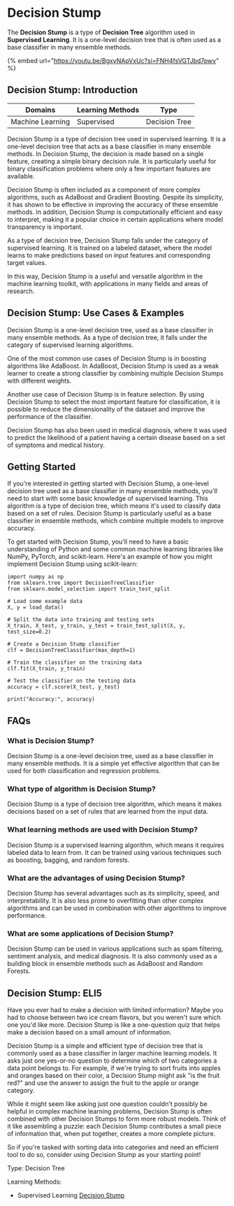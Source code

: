 # Decision Stump

The **Decision Stump** is a type of **Decision Tree** algorithm used in **Supervised Learning**. It is a one-level decision tree that is often used as a base classifier in many ensemble methods.

{% embed url="https://youtu.be/BgxyNApVxUc?si=FNH4fsVGTJbd7pwv" %}

## Decision Stump: Introduction

| Domains          | Learning Methods | Type          |
| ---------------- | ---------------- | ------------- |
| Machine Learning | Supervised       | Decision Tree |

Decision Stump is a type of decision tree used in supervised learning. It is a one-level decision tree that acts as a base classifier in many ensemble methods. In Decision Stump, the decision is made based on a single feature, creating a simple binary decision rule. It is particularly useful for binary classification problems where only a few important features are available.

Decision Stump is often included as a component of more complex algorithms, such as AdaBoost and Gradient Boosting. Despite its simplicity, it has shown to be effective in improving the accuracy of these ensemble methods. In addition, Decision Stump is computationally efficient and easy to interpret, making it a popular choice in certain applications where model transparency is important.

As a type of decision tree, Decision Stump falls under the category of supervised learning. It is trained on a labeled dataset, where the model learns to make predictions based on input features and corresponding target values.

In this way, Decision Stump is a useful and versatile algorithm in the machine learning toolkit, with applications in many fields and areas of research.

## Decision Stump: Use Cases & Examples

Decision Stump is a one-level decision tree, used as a base classifier in many ensemble methods. As a type of decision tree, it falls under the category of supervised learning algorithms.

One of the most common use cases of Decision Stump is in boosting algorithms like AdaBoost. In AdaBoost, Decision Stump is used as a weak learner to create a strong classifier by combining multiple Decision Stumps with different weights.

Another use case of Decision Stump is in feature selection. By using Decision Stump to select the most important feature for classification, it is possible to reduce the dimensionality of the dataset and improve the performance of the classifier.

Decision Stump has also been used in medical diagnosis, where it was used to predict the likelihood of a patient having a certain disease based on a set of symptoms and medical history.

## Getting Started

If you're interested in getting started with Decision Stump, a one-level decision tree used as a base classifier in many ensemble methods, you'll need to start with some basic knowledge of supervised learning. This algorithm is a type of decision tree, which means it's used to classify data based on a set of rules. Decision Stump is particularly useful as a base classifier in ensemble methods, which combine multiple models to improve accuracy.

To get started with Decision Stump, you'll need to have a basic understanding of Python and some common machine learning libraries like NumPy, PyTorch, and scikit-learn. Here's an example of how you might implement Decision Stump using scikit-learn:

```
import numpy as np
from sklearn.tree import DecisionTreeClassifier
from sklearn.model_selection import train_test_split

# Load some example data
X, y = load_data()

# Split the data into training and testing sets
X_train, X_test, y_train, y_test = train_test_split(X, y, test_size=0.2)

# Create a Decision Stump classifier
clf = DecisionTreeClassifier(max_depth=1)

# Train the classifier on the training data
clf.fit(X_train, y_train)

# Test the classifier on the testing data
accuracy = clf.score(X_test, y_test)

print("Accuracy:", accuracy)

```

## FAQs

### What is Decision Stump?

Decision Stump is a one-level decision tree, used as a base classifier in many ensemble methods. It is a simple yet effective algorithm that can be used for both classification and regression problems.

### What type of algorithm is Decision Stump?

Decision Stump is a type of decision tree algorithm, which means it makes decisions based on a set of rules that are learned from the input data.

### What learning methods are used with Decision Stump?

Decision Stump is a supervised learning algorithm, which means it requires labeled data to learn from. It can be trained using various techniques such as boosting, bagging, and random forests.

### What are the advantages of using Decision Stump?

Decision Stump has several advantages such as its simplicity, speed, and interpretability. It is also less prone to overfitting than other complex algorithms and can be used in combination with other algorithms to improve performance.

### What are some applications of Decision Stump?

Decision Stump can be used in various applications such as spam filtering, sentiment analysis, and medical diagnosis. It is also commonly used as a building block in ensemble methods such as AdaBoost and Random Forests.

## Decision Stump: ELI5

Have you ever had to make a decision with limited information? Maybe you had to choose between two ice cream flavors, but you weren't sure which one you'd like more. Decision Stump is like a one-question quiz that helps make a decision based on a small amount of information.

Decision Stump is a simple and efficient type of decision tree that is commonly used as a base classifier in larger machine learning models. It asks just one yes-or-no question to determine which of two categories a data point belongs to. For example, if we're trying to sort fruits into apples and oranges based on their color, a Decision Stump might ask "is the fruit red?" and use the answer to assign the fruit to the apple or orange category.

While it might seem like asking just one question couldn't possibly be helpful in complex machine learning problems, Decision Stump is often combined with other Decision Stumps to form more robust models. Think of it like assembling a puzzle: each Decision Stump contributes a small piece of information that, when put together, creates a more complete picture.

So if you're tasked with sorting data into categories and need an efficient tool to do so, consider using Decision Stump as your starting point!

Type: Decision Tree

Learning Methods:

* Supervised Learning [Decision Stump](https://serp.ai/decision-stump/)
